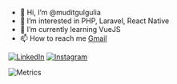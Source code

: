 - 👋 Hi, I’m @muditgulgulia
- 👀 I’m interested in PHP, Laravel, React Native
- 🌱 I’m currently learning VueJS
- 📫 How to reach me [Gmail](mudit.gulgulia@sunarchtechnologies.com)

[![LinkedIn](https://img.shields.io/badge/LinkedIn-0077B5?logo=LinkedIn&style=for-the-badge&logoColor=white)](https://www.linkedin.com/in/mudit-gulgulia-590894199/)
[![Instagram](https://img.shields.io/badge/Instagram-E4405F?logo=Instagram&style=for-the-badge&logoColor=white)](https://www.instagram.com/mudit.gulgulia/)

![Metrics](https://metrics.lecoq.io/muditgulgulia)

<!---
muditgulgulia/muditgulgulia is a ✨ special ✨ repository because its `README.md` (this file) appears on your GitHub profile.
You can click the Preview link to take a look at your changes.
--->
